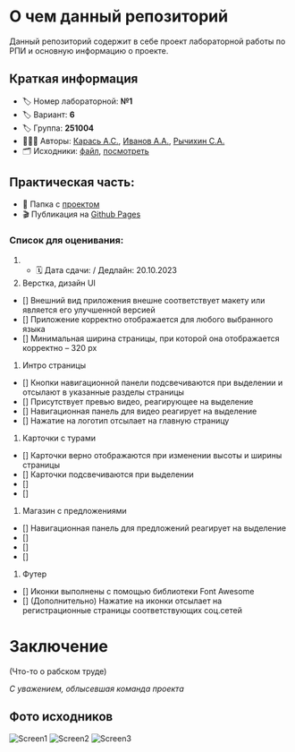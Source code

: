# О чем данный репозиторий
Данный репозиторий содержит в себе проект лабораторной работы по РПИ и основную информацию о проекте.
## Краткая информация
- :label: Номер лабораторной: **№1**
- :label: Вариант: **6**
- :label: Группа: **251004**
- :family_man_man_boy: Авторы: [Карась А.С.](https://github.com/anticlown322), [Иванов А.А.](https://github.com/AndreyItMe), [Рычихин С.А.](https://github.com/BeerManNotAvailable1)
- :card_index_dividers: Исходники: [файл](assets/files/Вариант%206.psd), [посмотреть](https://github.com/anticlown322/Hiking-Project/tree/develop-Andrei_Karas'#%D1%84%D0%BE%D1%82%D0%BE-%D0%B8%D1%81%D1%85%D0%BE%D0%B4%D0%BD%D0%B8%D0%BA%D0%BE%D0%B2)
## Практическая часть: 
- :file_folder: Папка с [проектом](Project-folder)
- :clapper: Публикация на [Github Pages]()
### Список для оценивания:
1. - :spiral_calendar: Дата сдачи: / Дедлайн: 20.10.2023
1. Верстка, дизайн UI
- [] Внешний вид приложения внешне соответствует макету или является его улучшенной версией
- [] Приложение корректно отображается для любого выбранного языка
- [] Минимальная ширина страницы, при которой она отображается корректно – 320 рх 
1. Интро страницы
- [] Кнопки навигационной панели подсвечиваются при выделении и отсылают в указанные разделы страницы
- [] Присутствует превью видео, реагирующее на выделение
- [] Навигационная панель для видео реагирует на выделение
- [] Нажатие на логотип отсылает на главную страницу
1. Карточки с турами
- [] Карточки верно отображаются при изменении высоты и ширины страницы   
- [] Карточки подсвечиваются при выделении
- []
- []
1. Магазин с предложениями
- [] Навигационная панель для предложений реагирует на выделение
- []
- []
- []
1. Футер
- [] Иконки выполнены с помощью библиотеки Font Awesome
- [] \(Дополнительно) Нажатие на иконки отсылает на регистрационные страницы соответствующих соц.сетей
# Заключение
(Что-то о рабском труде)

*С уважением, облысевшая команда проекта*

## Фото исходников
![Screen1]()
![Screen2]()
![Screen3]()

